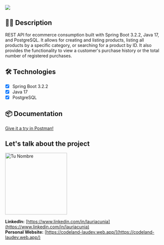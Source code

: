 <p>
  <img src="https://github.com/Lauriacunia/ecommerce-springboot/assets/63796774/673f690f-4599-4766-b1f4-add4e2f9abb3">
</p>

## 🧑‍💻 Description
REST API for ecommerce consumption built with Spring Boot 3.2.2, Java 17, and PostgreSQL. It allows for creating and listing products, listing all products by a specific category, or searching for a product by ID. It also provides the functionality to view a customer's purchase history or the total number of registered purchases.


## 🛠️ Technologies

- [x] Spring Boot 3.2.2
- [x] Java 17
- [x] PostgreSQL

## 📦 Documentation
[Give it a try in Postman! ](https://documenter.getpostman.com/view/13362314/2sA2r3YkNK)


## Let's talk about the project



<img src="https://github.com/Lauriacunia/tech-blog-django/assets/63796774/844e3831-979a-4c69-8025-9f8dd85c8d3a" alt="Tu Nombre" width="200" height="200">


**LinkedIn:** [https://www.linkedin.com/in/lauriacunia](https://www.linkedin.com/in/lauriacunia)  
**Personal Website:** [https://codeland-laudev.web.app/](https://codeland-laudev.web.app/)
